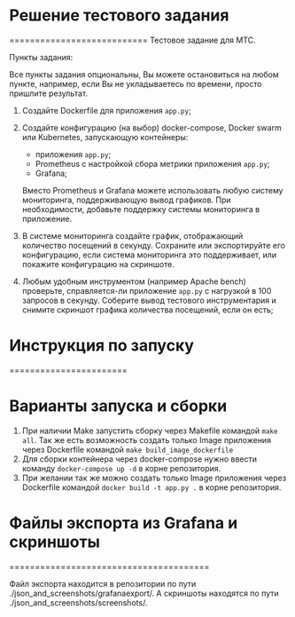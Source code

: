 # Решение тестового задания
===========================
Тестовое задание для МТС.

Пункты задания:

Все пункты задания опциональны, Вы можете остановиться на любом пункте,
например, если Вы не укладываетесь по времени, просто пришлите результат.
   1. Создайте Dockerfile для приложения `app.py`;
   2. Создайте конфигурацию (на выбор) docker-compose, Docker swarm или
      Kubernetes, запускающую контейнеры:
      * приложения `app.py`;
      * Prometheus с настройкой сбора метрики приложения `app.py`;
      * Grafana;

      Вместо Prometheus и Grafana можете использовать любую систему
      мониторинга, поддерживающую вывод графиков. При необходимости, добавьте
      поддержку системы мониторинга в приложение.
   3. В системе мониторинга создайте график, отображающий количество посещений
      в секунду. Сохраните или экспортируйте его конфигурацию, если система
      мониторинга это поддерживает, или покажите конфигурацию на скриншоте.
   4. Любым удобным инструментом (например Apache bench) проверьте,
      справляется-ли приложение `app.py` с нагрузкой в 100 запросов в секунду.
      Соберите вывод тестового инструментария и снимите скриншот графика
      количества посещений, если он есть;

# Инструкция по запуску
=======================

# Варианты запуска и сборки

   1. При наличии Make запустить сборку через Makefile командой `make all`. 
      Так же есть возможность создать только Image приложения через Dockerfile командой `make build_image_dockerfile`
   2. Для сборки контейнера через docker-compose нужно ввести команду `docker-compose up -d` в корне репозитория.
   3. При желании так же можно создать только Image приложения через Dockerfile командой `docker build -t app.py .` в корне репозитория.

# Файлы экспорта из Grafana и скриншоты
=======================================

Файл экспорта находится в репозитории по пути ./json_and_screenshots/grafanaexport/.
А скриншоты находятся по пути ./json_and_screenshots/screenshots/.